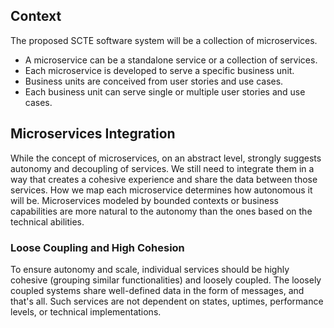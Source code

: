 ## Context
The proposed SCTE software system will be a collection of microservices.
* A microservice can be a standalone service or a collection of services.
* Each microservice is developed to serve a specific business unit.
* Business units are conceived from user stories and use cases.
* Each business unit can serve single or multiple user stories and use cases.

## Microservices Integration
While the concept of microservices, on an abstract level, strongly suggests autonomy and decoupling of services. We still need to integrate them in a way that creates a cohesive experience and share the data between those services. How we map each microservice determines how autonomous it will be. Microservices modeled by bounded contexts or business capabilities are more natural to the autonomy than the ones based on the technical abilities.

### Loose Coupling and High Cohesion
To ensure autonomy and scale, individual services should be highly cohesive (grouping similar functionalities) and loosely coupled. The loosely coupled systems share well-defined data in the form of messages, and that's all. Such services are not dependent on states, uptimes, performance levels, or technical implementations.